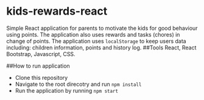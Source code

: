 # kids-rewards-react
Simple React application for parents to motivate the kids for good behaviour using points. The application also uses rewards and tasks (chores) in change of points.
The application uses `localStorage` to keep users data including: children information, points and history log. 
##Tools
 React, React Bootstrap, Javascript, CSS.

##How to run application 
* Clone this repository
* Navigate to the root direcotry and run `npm install`
* Run the application by running `npm start`